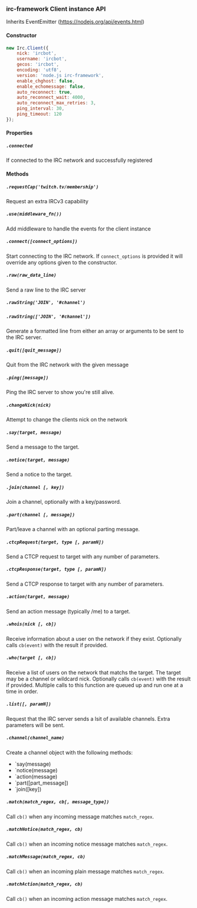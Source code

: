 ### irc-framework Client instance API

Inherits EventEmitter (https://nodejs.org/api/events.html)

#### Constructor
~~~javascript
new Irc.Client({
    nick: 'ircbot',
    username: 'ircbot',
    gecos: 'ircbot',
    encoding: 'utf8',
    version: 'node.js irc-framework',
    enable_chghost: false,
    enable_echomessage: false,
    auto_reconnect: true,
    auto_reconnect_wait: 4000,
    auto_reconnect_max_retries: 3,
    ping_interval: 30,
    ping_timeout: 120
});
~~~


#### Properties
##### `.connected`
If connected to the IRC network and successfully registered


#### Methods
##### `.requestCap('twitch.tv/membership')`
Request an extra IRCv3 capability

##### `.use(middleware_fn())`
Add middleware to handle the events for the client instance

##### `.connect([connect_options])`
Start connecting to the IRC network. If `connect_options` is provided it will
override any options given to the constructor.

##### `.raw(raw_data_line)`
Send a raw line to the IRC server

##### `.rawString('JOIN', '#channel')`
##### `.rawString(['JOIN', '#channel'])`
Generate a formatted line from either an array or arguments to be sent to the
IRC server.

##### `.quit([quit_message])`
Quit from the IRC network with the given message

##### `.ping([message])`
Ping the IRC server to show you're still alive.

##### `.changeNick(nick)`
Attempt to change the clients nick on the network

##### `.say(target, message)`
Send a message to the target.

##### `.notice(target, message)`
Send a notice to the target.

##### `.join(channel [, key])`
Join a channel, optionally with a key/password.

##### `.part(channel [, message])`
Part/leave a channel with an optional parting message.

##### `.ctcpRequest(target, type [, paramN])`
Send a CTCP request to target with any number of parameters.

##### `.ctcpResponse(target, type [, paramN])`
Send a CTCP response to target with any number of parameters.

##### `.action(target, message)`
Send an action message (typically /me) to a target.

##### `.whois(nick [, cb])`
Receive information about a user on the network if they exist. Optionally calls
`cb(event)` with the result if provided.

##### `.who(target [, cb])`
Receive a list of users on the network that matchs the target. The target may be
a channel or wildcard nick. Optionally calls `cb(event)` with the result if
provided. Multiple calls to this function are queued up and run one at a time in
order.

##### `.list([, paramN])`
Request that the IRC server sends a lsit of available channels. Extra parameters
will be sent.

##### `.channel(channel_name)`
Create a channel object with the following methods:
* `say(message)
* `notice(message)
* `action(message)
* `part([part_message])
* `join([key])

##### `.match(match_regex, cb[, message_type])`
Call `cb()` when any incoming message matches `match_regex`.

##### `.matchNotice(match_regex, cb)`
Call `cb()` when an incoming notice message matches `match_regex`.

##### `.matchMessage(match_regex, cb)`
Call `cb()` when an incoming plain message matches `match_regex`.

##### `.matchAction(match_regex, cb)`
Call `cb()` when an incoming action message matches `match_regex`.
